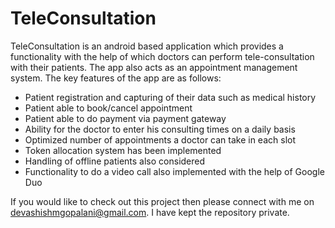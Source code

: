 # TeleConsultation
TeleConsultation is an android based application which provides a functionality with the help of which doctors can perform tele-consultation with their patients. The app also acts as an appointment management system.
The key features of the app are as follows:
* Patient registration and capturing of their data such as medical history
* Patient able to book/cancel appointment
* Patient able to do payment via payment gateway
* Ability for the doctor to enter his consulting times on a daily basis
* Optimized number of appointments a doctor can take in each slot
* Token allocation system has been implemented
* Handling of offline patients also considered
* Functionality to do a video call also implemented with the help of Google Duo

If you would like to check out this project then please connect with me on devashishmgopalani@gmail.com. I have kept the repository private.

